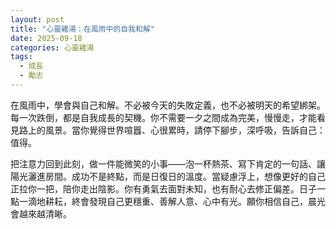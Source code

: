 ```yaml
---
layout: post
title: "心靈雞湯：在風雨中的自我和解"
date: 2025-09-18
categories: 心靈雞湯
tags:
  - 成長
  - 勵志
---
```


在風雨中，學會與自己和解。不必被今天的失敗定義，也不必被明天的希望綁架。每一次跌倒，都是自我成長的契機。你不需要一夕之間成為完美，慢慢走，才能看見路上的風景。當你覺得世界喧囂、心很累時，請停下腳步，深呼吸，告訴自己：值得。

把注意力回到此刻，做一件能微笑的小事——泡一杯熱茶、寫下肯定的一句話、讓陽光灑進房間。成功不是終點，而是日復日的溫度。當疑慮浮上，想像更好的自己正拉你一把，陪你走出陰影。你有勇氣去面對未知，也有耐心去修正偏差。日子一點一滴地耕耘，終會發現自己更穩重、善解人意、心中有光。願你相信自己，晨光會越來越清晰。